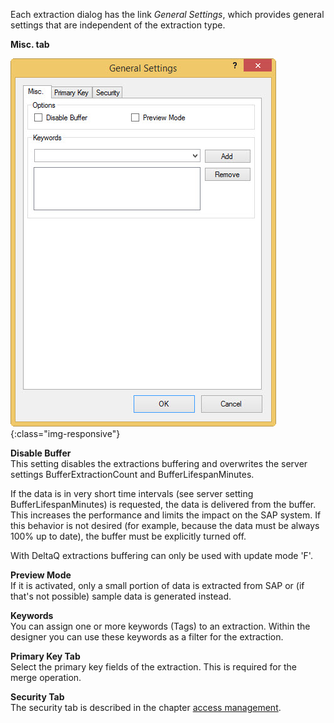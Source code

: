 Each extraction dialog has the link *General Settings*, which provides general settings that are independent of the extraction type.

**Misc. tab**

![General-Settings](/img/content/General-Settings.jpg){:class="img-responsive"}

**Disable Buffer**<br>
This setting disables the extractions buffering and overwrites the server settings BufferExtractionCount  and BufferLifespanMinutes.

If the data is in very short time intervals (see server setting BufferLifespanMinutes) is requested, the data is delivered from the buffer. This increases the performance and limits the impact on the SAP system. If this behavior is not desired (for example, because the data must be always 100% up to date), the buffer must be explicitly turned off.

With DeltaQ extractions buffering can only be used with update mode 'F'.

**Preview Mode**<br>
If it is activated, only a small portion of data is extracted from SAP or (if that's not possible) sample data is generated instead.

**Keywords**<br>
You can assign one or more keywords (Tags) to an extraction. Within the designer you can use these keywords as a filter for the extraction.

**Primary Key Tab**<br>
Select the primary key fields of the extraction. This is required for the merge operation.

**Security Tab**<br>
The security tab is described in the chapter [access management](../security/access-management).
